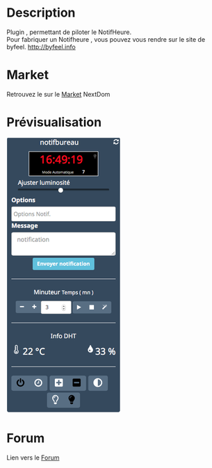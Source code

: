 # Description

Plugin , permettant de piloter le NotifHeure.  
Pour fabriquer un Notifheure , vous pouvez vous rendre sur le site de byfeel.
http://byfeel.info


# Market
Retrouvez le sur le [Market](https://www.nextdom.org/alternativemarketforjeedom/) NextDom



# Prévisualisation


![screenshot1](../images/widgetNotif2.png)

# Forum

Lien vers le [Forum](https://www.nextdom.org/en/forum/plugins-nextdom/plugin-notifheure/)
